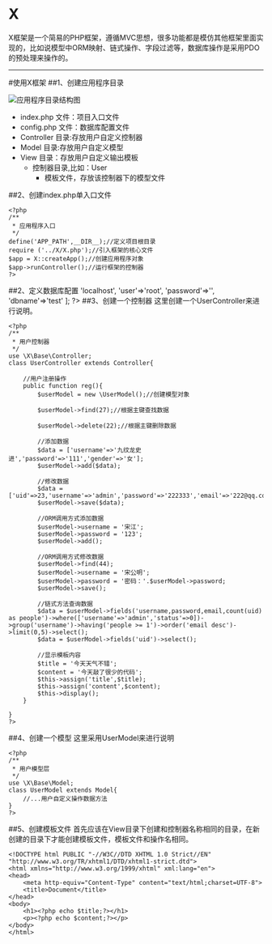 # X
X框架是一个简易的PHP框架，遵循MVC思想，很多功能都是模仿其他框架里面实现的，比如说模型中ORM映射、链式操作、字段过滤等，数据库操作是采用PDO的预处理来操作的。

----------
#使用X框架
##1、创建应用程序目录

![应用程序目录结构图](http://i.imgur.com/2z9EJsg.jpg)

- index.php 文件：项目入口文件
- config.php 文件：数据库配置文件
- Controller 目录:存放用户自定义控制器
- Model 目录:存放用户自定义模型
- View 目录：存放用户自定义输出模板
	- 控制器目录,比如：User
		- 模板文件，存放该控制器下的模型文件


##2、创建index.php单入口文件

    <?php
	/**
	 * 应用程序入口
	 */
	define('APP_PATH',__DIR__);//定义项目根目录
	require ('../X/X.php');//引入框架的核心文件
	$app = X::createApp();//创建应用程序对象
	$app->runController();//运行框架的控制器
	?>

##2、定义数据库配置
	<?php
	/**
	 * 数据库配置文件
	 */
	return [
	    'host'=>'localhost',
	    'user'=>'root',
	    'password'=>'',
	    'dbname'=>'test'
	];
	?>
##3、创建一个控制器
这里创建一个UserController来进行说明。

	<?php
	/**
	 * 用户控制器
	 */
	use \X\Base\Controller;
	class UserController extends Controller{
		
		//用户注册操作
	    public function reg(){
	        $userModel = new \UserModel();//创建模型对象

	        $userModel->find(27);//根据主键查找数据

	        $userModel->delete(22);//根据主键删除数据
	        
			//添加数据
	        $data = ['username'=>'九纹龙史进','password'=>'111','gender'=>'女'];
	        $userModel->add($data);
	        
			//修改数据
	        $data = ['uid'=>23,'username'=>'admin','password'=>'222333','email'=>'222@qq.com'];
	        $userModel->save($data);
	        
			//ORM调用方式添加数据
	        $userModel->username = '宋江';
	        $userModel->password = '123';
	        $userModel->add();

			//ORM调用方式修改数据	
	        $userModel->find(44);
	        $userModel->username = '宋公明';
	        $userModel->password = '密码：'.$userModel->password;
	        $userModel->save();
	        
			//链式方法查询数据
	        $data = $userModel->fields('username,password,email,count(uid) as people')->where(['username'=>'admin','status'=>0])->group('username')->having('people >= 1')->order('email desc')->limit(0,5)->select();
	        $data = $userModel->fields('uid')->select();
			
			//显示模板内容
	        $title = '今天天气不错';
	        $content = '今天敲了很少的代码';
	        $this->assign('title',$title);
	        $this->assign('content',$content);
	        $this->display();
	    }
	
	}
	?>

##4、创建一个模型
这里采用UserModel来进行说明

	<?php
	/**
	 * 用户模型层
	 */
	use \X\Base\Model;
	class UserModel extends Model{
	    //...用户自定义操作数据方法
	}
	?>
##5、创建模板文件
首先应该在View目录下创建和控制器名称相同的目录，在新创建的目录下才能创建模板文件，模板文件和操作名相同。

	<!DOCTYPE html PUBLIC "-//W3C//DTD XHTML 1.0 Strict//EN" "http://www.w3.org/TR/xhtml1/DTD/xhtml1-strict.dtd">
	<html xmlns="http://www.w3.org/1999/xhtml" xml:lang="en">
	<head>
	    <meta http-equiv="Content-Type" content="text/html;charset=UTF-8">
	    <title>Document</title>
	</head>
	<body>
	    <h1><?php echo $title;?></h1>
	    <p><?php echo $content;?></p>
	</body>
	</html>
